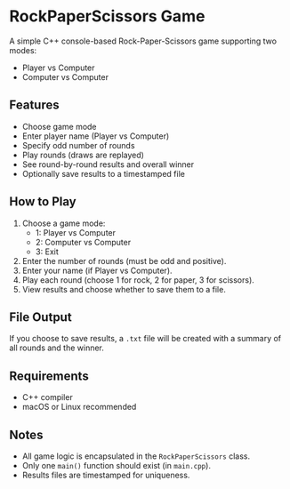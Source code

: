 # RockPaperScissors Game

A simple C++ console-based Rock-Paper-Scissors game supporting two modes:
- Player vs Computer
- Computer vs Computer

## Features

- Choose game mode
- Enter player name (Player vs Computer)
- Specify odd number of rounds
- Play rounds (draws are replayed)
- See round-by-round results and overall winner
- Optionally save results to a timestamped file


## How to Play

1. Choose a game mode:
    - 1: Player vs Computer
    - 2: Computer vs Computer
    - 3: Exit
2. Enter the number of rounds (must be odd and positive).
3. Enter your name (if Player vs Computer).
4. Play each round (choose 1 for rock, 2 for paper, 3 for scissors).
5. View results and choose whether to save them to a file.

## File Output

If you choose to save results, a `.txt` file will be created with a summary of all rounds and the winner.

## Requirements

- C++ compiler 
- macOS or Linux recommended

## Notes

- All game logic is encapsulated in the `RockPaperScissors` class.
- Only one `main()` function should exist (in `main.cpp`).
- Results files are timestamped for uniqueness.

